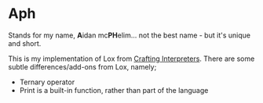 # Aph
Stands for my name, **A**idan mc**PH**elim... not the best name - but it's unique and short.

This is my implementation of Lox from [Crafting Interpreters](https://www.craftinginterpreters.com).
There are some subtle differences/add-ons from Lox, namely;
- Ternary operator
- Print is a built-in function, rather than part of the language